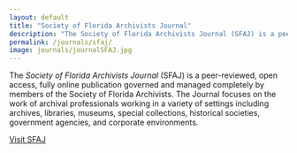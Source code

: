 ```yaml
---
layout: default
title: "Society of Florida Archivists Journal"
description: "The Society of Florida Archivists Journal (SFAJ) is a peer-reviewed, open access, fully online publication governed and managed completely by members of the Society of Florida Archivists."
permalink: /journals/sfaj/
image: journals/journalSFAJ.jpg
---
```


The *Society of Florida Archivists Journal* (SFAJ) is a peer-reviewed, open access, fully online publication governed and managed completely by members of the Society of Florida Archivists. The Journal focuses on the work of archival professionals working in a variety of settings including archives, libraries, museums, special collections, historical societies, government agencies, and corporate environments.

[Visit SFAJ](https://journals.flvc.org/sfaj "SFAJ Homepage")
